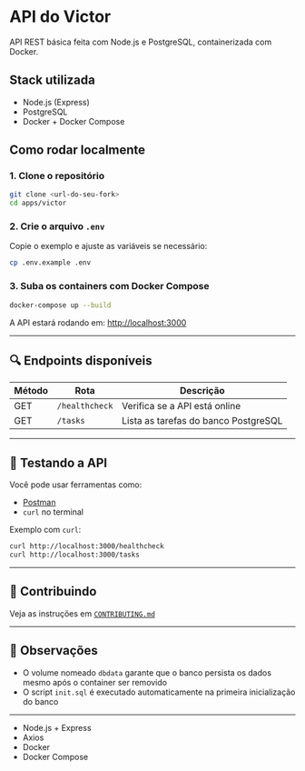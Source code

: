 # API do Victor

API REST básica feita com Node.js e PostgreSQL, containerizada com Docker.


## Stack utilizada

- Node.js (Express)
- PostgreSQL
- Docker + Docker Compose

## Como rodar localmente

### 1. Clone o repositório

```bash
git clone <url-do-seu-fork>
cd apps/victor
```

### 2. Crie o arquivo `.env`

Copie o exemplo e ajuste as variáveis se necessário:

```bash
cp .env.example .env
```

### 3. Suba os containers com Docker Compose

```bash
docker-compose up --build
```

A API estará rodando em: [http://localhost:3000](http://localhost:3000)

---

## 🔍 Endpoints disponíveis

| Método | Rota            | Descrição                            |
|--------|------------------|--------------------------------------|
| GET    | `/healthcheck`   | Verifica se a API está online        |
| GET    | `/tasks`         | Lista as tarefas do banco PostgreSQL |

---

## 🧪 Testando a API

Você pode usar ferramentas como:

- [Postman](https://www.postman.com/)
- `curl` no terminal

Exemplo com `curl`:

```bash
curl http://localhost:3000/healthcheck
curl http://localhost:3000/tasks
```

---

## 📝 Contribuindo

Veja as instruções em [`CONTRIBUTING.md`](./CONTRIBUTING.md)

---

## 🧠 Observações

- O volume nomeado `dbdata` garante que o banco persista os dados mesmo após o container ser removido
- O script `init.sql` é executado automaticamente na primeira inicialização do banco

---
- Node.js + Express
- Axios
- Docker
- Docker Compose
